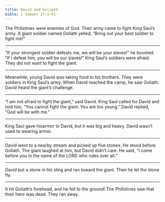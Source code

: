 ```yaml
---
title: David and Goliath
bible: 1 Samuel 17:1–51
---
```


The Philistines were enemies of God.
Their army came to fight King Saul’s army.
A giant soldier named Goliath yelled,
“Bring out your best soldier to fight me!”

---

“If your strongest soldier defeats me,
we will be your slaves!” he boomed.
“If I defeat him, you will be our slaves!”
King Saul’s soldiers were afraid.
They did not want to fight the giant.

---

Meanwhile, young David was taking
food to his brothers. They were
soldiers in King Saul’s army.
When David reached the camp,
he saw Goliath.
David heard the giant’s challenge.

---

“I am not afraid to fight the giant,”
said David. King Saul called for
David and told him, “You cannot fight
the giant. You are too young.”
David replied, “God will be with me.”

---

King Saul gave hisarmor
to David,
but it was big and heavy.
David wasn’t used to wearing armor.

---

David went to a nearby stream
and picked up five stones.
He stood before Goliath.
The giant laughed at him, but
David didn’t care. He said,
“I come before you in the name
of the LORD
who rules over all.”

---

David put a stone in his sling
and ran toward the giant.
Then he let the stone fly.

---

It hit Goliath’s forehead,
and he fell to the ground!
The Philistines saw that their hero
was dead. They ran away.

